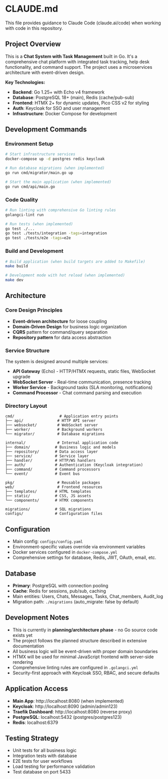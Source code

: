 # CLAUDE.md

This file provides guidance to Claude Code (claude.ai/code) when working with code in this repository.

## Project Overview

This is a **Chat System with Task Management** built in Go. It's a comprehensive chat platform with integrated task tracking, help desk functionality, and command support. The project uses a microservices architecture with event-driven design.

**Key Technologies:**
- **Backend**: Go 1.25+ with Echo v4 framework
- **Database**: PostgreSQL 18+ (main), Redis (cache/pub-sub)
- **Frontend**: HTMX 2+ for dynamic updates, Pico CSS v2 for styling
- **Auth**: Keycloak for SSO and user management
- **Infrastructure**: Docker Compose for development

## Development Commands

### Environment Setup
```bash
# Start infrastructure services
docker-compose up -d postgres redis keycloak

# Run database migrations (when implemented)
go run cmd/migrator/main.go up

# Start the main application (when implemented)
go run cmd/api/main.go
```

### Code Quality
```bash
# Run linting with comprehensive Go linting rules
golangci-lint run

# Run tests (when implemented)
go test ./...
go test ./tests/integration -tags=integration
go test ./tests/e2e -tags=e2e
```

### Build and Development
```bash
# Build application (when build targets are added to Makefile)
make build

# Development mode with hot reload (when implemented)
make dev
```

## Architecture

### Core Design Principles
- **Event-driven architecture** for loose coupling
- **Domain-Driven Design** for business logic organization
- **CQRS** pattern for command/query separation
- **Repository pattern** for data access abstraction

### Service Structure
The system is designed around multiple services:
- **API Gateway** (Echo) - HTTP/HTMX requests, static files, WebSocket upgrade
- **WebSocket Server** - Real-time communication, presence tracking
- **Worker Service** - Background tasks (SLA monitoring, notifications)
- **Command Processor** - Chat command parsing and execution

### Directory Layout
```
cmd/                    # Application entry points
├── api/               # HTTP API server
├── websocket/         # WebSocket server
├── worker/            # Background workers
└── migrator/          # Database migrations

internal/              # Internal application code
├── domain/           # Business logic and models
├── repository/       # Data access layer
├── service/          # Service layer
├── handler/          # HTTP/WS handlers
├── auth/             # Authentication (Keycloak integration)
├── command/          # Command processors
└── event/            # Event bus

pkg/                   # Reusable packages
web/                   # Frontend resources
├── templates/        # HTML templates
├── static/           # CSS, JS assets
└── components/       # HTMX components

migrations/           # SQL migrations
configs/              # Configuration files
```

## Configuration

- Main config: `configs/config.yaml`
- Environment-specific values override via environment variables
- Docker services configured in `docker-compose.yml`
- Comprehensive settings for database, Redis, JWT, OAuth, email, etc.

## Database

- **Primary**: PostgreSQL with connection pooling
- **Cache**: Redis for sessions, pub/sub, caching
- Main entities: Users, Chats, Messages, Tasks, Chat_members, Audit_log
- Migration path: `./migrations` (auto_migrate: false by default)

## Development Notes

- This is currently in **planning/architecture phase** - no Go source code exists yet
- The project follows the planned structure described in extensive documentation
- All business logic will be event-driven with proper domain boundaries
- HTMX will be used for minimal JavaScript frontend with server-side rendering
- Comprehensive linting rules are configured in `.golangci.yml`
- Security-first approach with Keycloak SSO, RBAC, and secure defaults

## Application Access

- **Main App**: http://localhost:8080 (when implemented)
- **Keycloak**: http://localhost:8090 (admin/admin123)
- **Traefik Dashboard**: http://localhost:8080 (reverse proxy)
- **PostgreSQL**: localhost:5432 (postgres/postgres123)
- **Redis**: localhost:6379

## Testing Strategy

- Unit tests for all business logic
- Integration tests with database
- E2E tests for user workflows
- Load testing for performance validation
- Test database on port 5433
